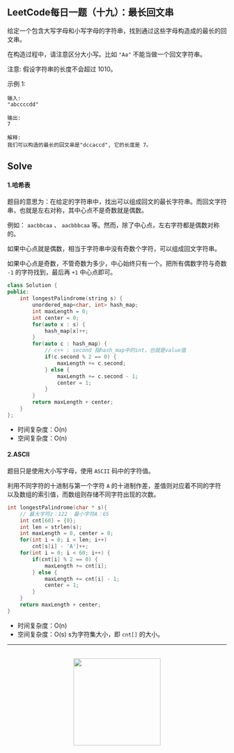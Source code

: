## LeetCode每日一题（十九）：最长回文串

给定一个包含大写字母和小写字母的字符串，找到通过这些字母构造成的最长的回文串。

在构造过程中，请注意区分大小写。比如 `"Aa"` 不能当做一个回文字符串。

注意:
假设字符串的长度不会超过 1010。

示例 1:

```
输入:
"abccccdd"

输出:
7

解释:
我们可以构造的最长的回文串是"dccaccd", 它的长度是 7。
```

## Solve

#### 1.哈希表

题目的意思为：在给定的字符串中，找出可以组成回文的最长字符串。而回文字符串，也就是左右对称，其中心点不是奇数就是偶数。

例如： `aacbbcaa` 、 `aacbbbcaa` 等。然而，除了中心点，左右字符都是偶数对称的。

如果中心点就是偶数，相当于字符串中没有奇数个字符，可以组成回文字符串。

如果中心点是奇数，不管奇数为多少，中心始终只有一个。把所有偶数字符与奇数 `-1` 的字符找到，最后再 `+1` 中心点即可。


```c++
class Solution {
public:
    int longestPalindrome(string s) {
        unordered_map<char, int> hash_map;
        int maxLength = 0;
        int center = 0;
        for(auto x : s) {
            hash_map[x]++;
        }
        for(auto c : hash_map) {
            // c++ : second 指hash_map中的int，也就是value值
            if(c.second % 2 == 0) {
                maxLength += c.second;
            } else {
                maxLength += c.second - 1;
                center = 1;
            }
        }
        return maxLength + center;
    }
};
```

* 时间复杂度：O(n)
* 空间复杂度：O(n)

#### 2.ASCII

题目只是使用大小写字母，使用 `ASCII` 码中的字符值。

利用不同字符的十进制与第一个字符 `A` 的十进制作差，差值则对应着不同的字符以及数组的索引值，而数组则存储不同字符出现的次数。 

```c
int longestPalindrome(char * s){
    // 最大字符z：122  最小字符A：65
    int cnt[60] = {0};
    int len = strlen(s);
    int maxLength = 0, center = 0;
    for(int i = 0; i < len; i++)
        cnt[s[i] - 'A']++;
    for(int i = 0; i < 60; i++) {
        if(cnt[i] % 2 == 0) {
            maxLength += cnt[i];
        } else {
            maxLength += cnt[i] - 1;
            center = 1;
        }
    }
    return maxLength + center;
}
```

* 时间复杂度：O(n)
* 空间复杂度：O(s) s为字符集大小，即 `cnt[]` 的大小。


<div align="center">
    <hr style="height:1px;"/>
    <br>
    <img width="200px" src="https://runcoderhang.github.io/thumbnails/wxgzh-hang.png">
</div>